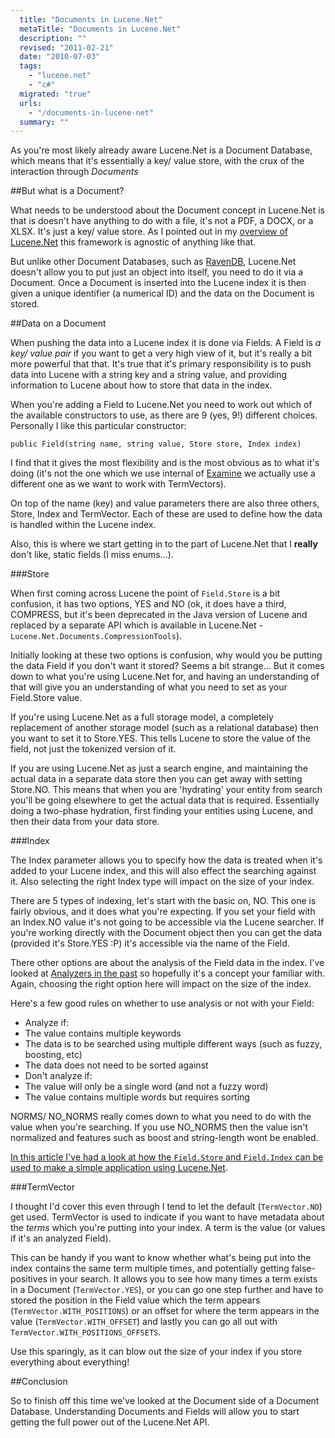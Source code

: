 ```yaml
---
  title: "Documents in Lucene.Net"
  metaTitle: "Documents in Lucene.Net"
  description: ""
  revised: "2011-02-21"
  date: "2010-07-03"
  tags: 
    - "lucene.net"
    - "c#"
  migrated: "true"
  urls: 
    - "/documents-in-lucene-net"
  summary: ""
---
```

As you're most likely already aware Lucene.Net is a Document Database, which means that it's essentially a key/ value store, with the crux of the interaction through *Documents*

##But what is a Document?

What needs to be understood about the Document concept in Lucene.Net is that is doesn't have anything to do with a file, it's not a PDF, a DOCX, or a XLSX. It's just a key/ value store. As I pointed out in my [overview of Lucene.Net][1] this framework is agnostic of anything like that.

But unlike other Document Databases, such as [RavenDB][2], Lucene.Net doesn't allow you to put just an object into itself, you need to do it via a Document. Once a Document is inserted into the Lucene index it is then given a unique identifier (a numerical ID) and the data on the Document is stored.

##Data on a Document

When pushing the data into a Lucene index it is done via Fields. A Field is *a key/ value pair* if you want to get a very high view of it, but it's really a bit more powerful that that. It's true that it's primary responsibility is to push data into Lucene with a string key and a string value, and providing information to Lucene about how to store that data in the index.

When you're adding a Field to Lucene.Net you need to work out which of the available constructors to use, as there are 9 (yes, 9!) different choices. Personally I like this particular constructor:

	public Field(string name, string value, Store store, Index index)

I find that it gives the most flexibility and is the most obvious as to what it's doing (it's not the one which we use internal of [Examine][3] we actually use a different one as we want to work with TermVectors).

On top of the name (key) and value parameters there are also three others, Store, Index and TermVector. Each of these are used to define how the data is handled within the Lucene index.

Also, this is where we start getting in to the part of Lucene.Net that I **really** don't like, static fields (I miss enums...).

###Store

When first coming across Lucene the point of `Field.Store` is a bit confusion, it has two options, YES and NO (ok, it does have a third, COMPRESS, but it's been deprecated in the Java version of Lucene and replaced by a separate API which is available in Lucene.Net - `Lucene.Net.Documents.CompressionTools`).

Initially looking at these two options is confusion, why would you be putting the data Field if you don't want it stored? Seems a bit strange... But it comes down to what you're using Lucene.Net for, and having an understanding of that will give you an understanding of what you need to set as your Field.Store value.

If you're using Lucene.Net as a full storage model, a completely replacement of another storage model (such as a relational database) then you want to set it to Store.YES. This tells Lucene to store the value of the field, not just the tokenized version of it.

If you are using Lucene.Net as just a search engine, and maintaining the actual data in a separate data store then you can get away with setting Store.NO. This means that when you are 'hydrating' your entity from search you'll be going elsewhere to get the actual data that is required. Essentially doing a two-phase hydration, first finding your entities using Lucene, and then their data from your data store.

###Index

The Index parameter allows you to specify how the data is treated when it's added to your Lucene index, and this will also effect the searching against it. Also selecting the right Index type will impact on the size of your index.

There are 5 types of indexing, let's start with the basic on, NO. This one is fairly obvious, and it does what you're expecting. If you set your field with an Index.NO value it's not going to be accessible via the Lucene searcher. If you're working directly with the Document object then you can get the data (provided it's Store.YES :P) it's accessible via the name of the Field.

There other options are about the analysis of the Field data in the index. I've looked at [Analyzers in the past][4] so hopefully it's a concept your familiar with. Again, choosing the right option here will impact on the size of the index.

Here's a few good rules on whether to use analysis or not with your Field:

 * Analyze if:
  * The value contains multiple keywords
  * The data is to be searched using multiple different ways (such as fuzzy, boosting, etc)
  * The data does not need to be sorted against
 * Don't analyze if:
  * The value will only be a single word (and not a fuzzy word)
  * The value contains multiple words but requires sorting

NORMS/ NO_NORMS really comes down to what you need to do with the value when you're searching. If you use NO_NORMS then the value isn't normalized and features such as boost and string-length wont be enabled.

[In this article I've had a look at how the `Field.Store` and `Field.Index` can be used to make a simple application using Lucene.Net][5].

###TermVector

I thought I'd cover this even through I tend to let the default (`TermVector.NO`) get used. TermVector is used to indicate if you want to have metadata about the *terms* which you're putting into your index. A term is the value (or values if it's an analyzed Field).

This can be handy if you want to know whether what's being put into the index contains the same term multiple times, and potentially getting false-positives in your search. It allows you to see how many times a term exists in a Document (`TermVector.YES`), or you can go one step further and have to stored the position in the Field value which the term appears (`TermVector.WITH_POSITIONS`) or an offset for where the term appears in the value (`TermVector.WITH_OFFSET`) and lastly you can go all out with `TermVector.WITH_POSITIONS_OFFSETS`.

Use this sparingly, as it can blow out the size of your index if you store everything about everything!

##Conclusion

So to finish off this time we've looked at the Document side of a Document Database. Understanding Documents and Fields will allow you to start getting the full power out of the Lucene.Net API.


  [1]: /lucene-net-overview
  [2]: http://ravendb.net/
  [3]: http://examine.codeplex.com
  [4]: /lucene-analyzer
  [5]: /building-an-application-with-lucene-net